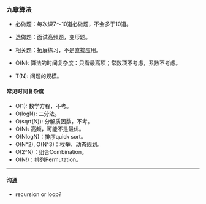 
### 九章算法

* 必做题：每次课7～10道必做题，不会多于10道。
* 选做题：面试高频题，变形题。
* 相关题：拓展练习，不是直接应用。

* O(N): 算法的时间复杂度：只看最高项；常数项不考虑，系数不考虑。
* T(N): 问题的规模。

#### 常见时间复杂度
* O(1): 数学方程，不考。
* O(logN): 二分法。
* O(sqrt(N)): 分解质因数，不考。
* O(N): 高频，可能不是最优。
* O(NlogN)：排序quick sort。
* O(N^2), O(N^3)：枚举，动态规划。
* O(2^N)：组合Combination。
* O(N!)：排列Permutation。

___
#### 沟通
* recursion or loop?
